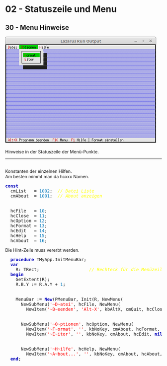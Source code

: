 <html>
    <b><h1>02 - Statuszeile und Menu</h1></b>
    <b><h2>30 - Menu Hinweise</h2></b>
<img src="image.png" alt="Selfhtml"><br><br>
Hinweise in der Statuszeile der Menü-Punkte.<br>
<hr><br>
Konstanten der einzelnen Hilfen.<br>
Am besten mimmt man da hcxxx Namen.<br>
<pre><code=pascal><b><font color="0000BB">const</font></b>
  cmList   = <font color="#0077BB">1002</font>;  <i><font color="#FFFF00">// Datei Liste</font></i>
  cmAbout  = <font color="#0077BB">1001</font>;  <i><font color="#FFFF00">// About anzeigen</font></i>
<br>
  hcFile   = <font color="#0077BB">10</font>;
  hcClose  = <font color="#0077BB">11</font>;
  hcOption = <font color="#0077BB">12</font>;
  hcFormat = <font color="#0077BB">13</font>;
  hcEdit   = <font color="#0077BB">14</font>;
  hcHelp   = <font color="#0077BB">15</font>;
  hcAbout  = <font color="#0077BB">16</font>;</code></pre>
Die Hint-Zeile muss vererbt werden.<br>
<pre><code=pascal>  <b><font color="0000BB">procedure</font></b> TMyApp.InitMenuBar;
  <b><font color="0000BB">var</font></b>
    R: TRect;                   <i><font color="#FFFF00">// Rechteck für die Menüzeilen-Position.</font></i>
  <b><font color="0000BB">begin</font></b>
    GetExtent(R);
    R.B.Y := R.A.Y + <font color="#0077BB">1</font>;
<br>
    MenuBar := <b><font color="0000BB">New</font></b>(PMenuBar, Init(R, NewMenu(
      NewSubMenu(<font color="#FF0000">'~D~atei'</font>, hcFile, NewMenu(
        NewItem(<font color="#FF0000">'~B~eenden'</font>, <font color="#FF0000">'Alt-X'</font>, kbAltX, cmQuit, hcClose, <b><font color="0000BB">nil</font></b>)),
<br>
      NewSubMenu(<font color="#FF0000">'~O~ptionen'</font>, hcOption, NewMenu(
        NewItem(<font color="#FF0000">'~F~ormat'</font>, <font color="#FF0000">''</font>, kbNoKey, cmAbout, hcFormat,
        NewItem(<font color="#FF0000">'~E~itor'</font>, <font color="#FF0000">''</font>, kbNoKey, cmAbout, hcEdit, <b><font color="0000BB">nil</font></b>))),
<br>
      NewSubMenu(<font color="#FF0000">'~H~ilfe'</font>, hcHelp, NewMenu(
        NewItem(<font color="#FF0000">'~A~bout...'</font>, <font color="#FF0000">''</font>, kbNoKey, cmAbout, hcAbout, <b><font color="0000BB">nil</font></b>)), <b><font color="0000BB">nil</font></b>))))));
  <b><font color="0000BB">end</font></b>;</code></pre>
<br>
</html>
